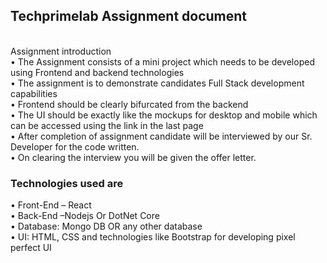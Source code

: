 <h2>Techprimelab Assignment document</h2><br>
Assignment introduction <br>
• The Assignment consists of a mini project which needs to be developed using Frontend
and backend technologies <br>
• The assignment is to demonstrate candidates Full Stack development capabilities <br>
• Frontend should be clearly bifurcated from the backend <br>
• The UI should be exactly like the mockups for desktop and mobile which can be
accessed using the link in the last page <br>
• After completion of assignment candidate will be interviewed by our Sr. Developer for
the code written. <br>
• On clearing the interview you will be given the offer letter. <br>

<h3>Technologies used are</h3>
• Front-End – React <br>
• Back-End –Nodejs Or DotNet Core <br>
• Database: Mongo DB OR any other database <br>
• UI: HTML, CSS and technologies like Bootstrap for developing pixel perfect
UI <br>
